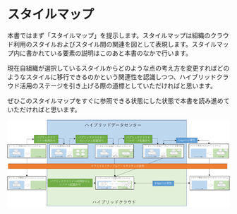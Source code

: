 # スタイルマップ

本書ではまず「スタイルマップ」を提示します。スタイルマップは組織のクラウド利用のスタイルおよびスタイル間の関連を図として表現します。スタイルマップ内に書かれている要素の説明はこのあと本書のなかで行います。

現在自組織が選択しているスタイルからどのような点の考え方を変更すればどのようなスタイルに移行できるのかという関連性を認識しつつ、ハイブリッドクラウド活用のステージを引き上げる際の道標としていただければと思います。

ぜひこのスタイルマップをすぐに参照できる状態にした状態で本書を読み進めていただければと思います。

![](media/image003.png)
